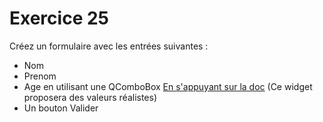 # Exercice 25

Créez un formulaire avec les entrées suivantes :

* Nom
* Prenom
* Age en utilisant une QComboBox [En s'appuyant sur la doc](https://doc.qt.io/qt-5/qcombobox.html) (Ce widget proposera des valeurs réalistes)
* Un bouton Valider
